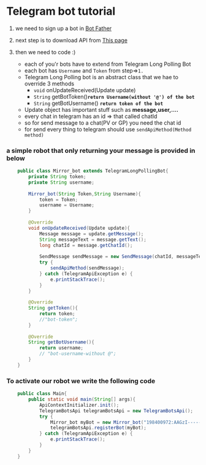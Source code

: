 # Telegram bot tutorial
1. we need to sign up a bot in [Bot Father](https://t.me/botfather)
2. next step is to download API from [This page](https://github.com/rubenlagus/TelegramBots)
3. then we need to code :)

    +   each of you'r bots have to extend from Telegram Long Polling Bot
    +   each bot has `Username` and `Token` from step=>`1.`
    +   Telegram Long Polling bot is an abstract class that we hae to override 3 methods
        -   `void` onUpdateReceived(Update update)
        -   `String` getBotToken()**`return Username(without '@') of the bot`**
        -   `String` getBotUsername() **`return token of the bot`**
    +   Update object has important stuff such as **message,user,....**
    +   every chat in telegram has an id => that called chatId
    +   so for send message to a chat(PV or GP) you need the chat id
    +   for send every thing to telegram should use `sendApiMethod(Method method)`
    
### a simple robot that only returning your message is provided in below
```java
    public class Mirror_bot extends TelegramLongPollingBot{
        private String token;
        private String username;
        
        Mirror_bot(String Token,String Username){
            token = Token;
            username = Username;
        }
        
        @Override
        void onUpdateReceived(Update update){
            Message message = update.getMessage();
            String messageText = message.getText();
            long chatId = message.getChatId();
            
            SendMessage sendMessage = new SendMessage(chatId, messageText);
            try {
                sendApiMethod(sendMessage);
            } catch (TelegramApiException e) {
                e.printStackTrace();
            }
        }
        
        @Override
        String getToken(){
            return token;
            //"bot-token";
        }
        
        @Override
        String getBotUsername(){
            return username;
            // "bot-username-without @";
        }
    }
```

### To activate our robot we write the following code
```java
    public class Main{
        public static void main(String[] args){
            ApiContextInitializer.init();
            TelegramBotsApi telegramBotsApi = new TelegramBotsApi();
            try {
                Mirror_bot myBot = new Mirror_bot("198400972:AAGzI------------","-------");
                telegramBotsApi.registerBot(myBot);
            } catch (TelegramApiException e) {
                e.printStackTrace();
            }
        }
    }
```